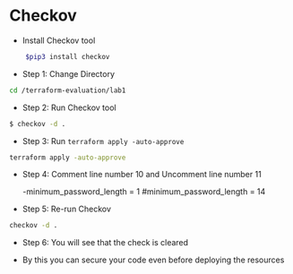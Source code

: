 # Checkov


* Install Checkov tool

```bash
    $pip3 install checkov
```
* Step 1: Change Directory

```bash
cd /terraform-evaluation/lab1
```
* Step 2: Run Checkov tool 

```bash
$ checkov -d .
```

* Step 3: Run `terraform apply -auto-approve`

```bash
terraform apply -auto-approve
```

* Step 4: Comment line number 10 and Uncomment line number 11

  -minimum_password_length = 1
  #minimum_password_length = 14

* Step 5: Re-run Checkov
```bash
checkov -d .
```

* Step 6: You will see that the check is cleared 

* By this you can secure your code even before deploying the resources 
